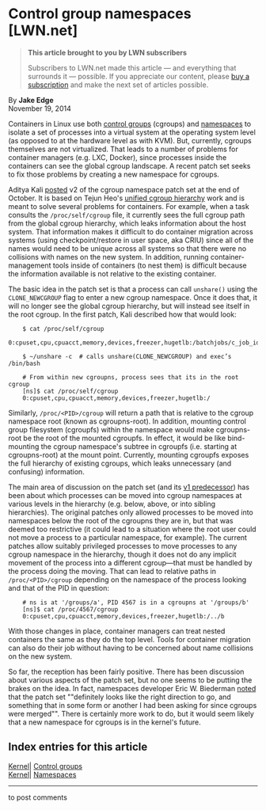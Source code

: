 # Control group namespaces [LWN.net]

> **This article brought to you by LWN subscribers**
> 
> Subscribers to LWN.net made this article — and everything that surrounds it — possible. If you appreciate our content, please [buy a subscription](/Promo/nst-nag3/subscribe) and make the next set of articles possible. 

By **Jake Edge**  
November 19, 2014 

Containers in Linux use both [control groups](/Articles/604609/) (cgroups) and [namespaces](/Articles/531114/) to isolate a set of processes into a virtual system at the operating system level (as opposed to at the hardware level as with KVM). But, currently, cgroups themselves are not virtualized. That leads to a number of problems for container managers (e.g. LXC, Docker), since processes inside the containers can see the global cgroup landscape. A recent patch set seeks to fix those problems by creating a new namespace for cgroups. 

Aditya Kali [posted](/Articles/618873/) v2 of the cgroup namespace patch set at the end of October. It is based on Tejun Heo's [unified cgroup hierarchy](/Articles/601840/) work and is meant to solve several problems for containers. For example, when a task consults the `/proc/self/cgroup` file, it currently sees the full cgroup path from the global cgroup hierarchy, which leaks information about the host system. That information makes it difficult to do container migration across systems (using checkpoint/restore in user space, aka CRIU) since all of the names would need to be unique across all systems so that there were no collisions with names on the new system. In addition, running container-management tools inside of containers (to nest them) is difficult because the information available is not relative to the existing container. 

The basic idea in the patch set is that a process can call `unshare()` using the `CLONE_NEWCGROUP` flag to enter a new cgroup namespace. Once it does that, it will no longer see the global cgroup hierarchy, but will instead see itself in the root cgroup. In the first patch, Kali described how that would look: 
    
    
        $ cat /proc/self/cgroup
        0:cpuset,cpu,cpuacct,memory,devices,freezer,hugetlb:/batchjobs/c_job_id1
    
        $ ~/unshare -c  # calls unshare(CLONE_NEWCGROUP) and exec’s /bin/bash
    
        # From within new cgroupns, process sees that its in the root cgroup
        [ns]$ cat /proc/self/cgroup
        0:cpuset,cpu,cpuacct,memory,devices,freezer,hugetlb:/
    

Similarly, `/proc/<PID>/cgroup` will return a path that is relative to the cgroup namespace root (known as cgroupns-root). In addition, mounting control group filesystem (cgroupfs) within the namespace would make cgroupns-root be the root of the mounted cgroupfs. In effect, it would be like bind-mounting the cgroup namespace's subtree in cgroupfs (i.e. starting at cgroupns-root) at the mount point. Currently, mounting cgroupfs exposes the full hierarchy of existing cgroups, which leaks unnecessary (and confusing) information. 

The main area of discussion on the patch set (and its [v1 predecessor](/Articles/616099/)) has been about which processes can be moved into cgroup namespaces at various levels in the hierarchy (e.g. below, above, or into sibling hierarchies). The original patches only allowed processes to be moved into namespaces below the root of the cgroupns they are in, but that was deemed too restrictive (it could lead to a situation where the root user could not move a process to a particular namespace, for example). The current patches allow suitably privileged processes to move processes to any cgroup namespace in the hierarchy, though it does not do any implicit movement of the process into a different cgroup—that must be handled by the process doing the moving. That can lead to relative paths in `/proc/<PID>/cgroup` depending on the namespace of the process looking and that of the PID in question: 
    
    
        # ns is at '/groups/a', PID 4567 is in a cgroupns at '/groups/b'
        [ns]$ cat /proc/4567/cgroup
        0:cpuset,cpu,cpuacct,memory,devices,freezer,hugetlb:/../b
    

With those changes in place, container managers can treat nested containers the same as they do the top level. Tools for container migration can also do their job without having to be concerned about name collisions on the new system. 

So far, the reception has been fairly positive. There has been discussion about various aspects of the patch set, but no one seems to be putting the brakes on the idea. In fact, namespaces developer Eric W. Biederman [noted](/Articles/621622/) that the patch set ""definitely looks like the right direction to go, and something that in some form or another I had been asking for since cgroups were merged"". There is certainly more work to do, but it would seem likely that a new namespace for cgroups is in the kernel's future. 

  
Index entries for this article  
---  
[Kernel](/Kernel/Index)| [Control groups](/Kernel/Index#Control_groups)  
[Kernel](/Kernel/Index)| [Namespaces](/Kernel/Index#Namespaces)  
  


* * *

to post comments 
